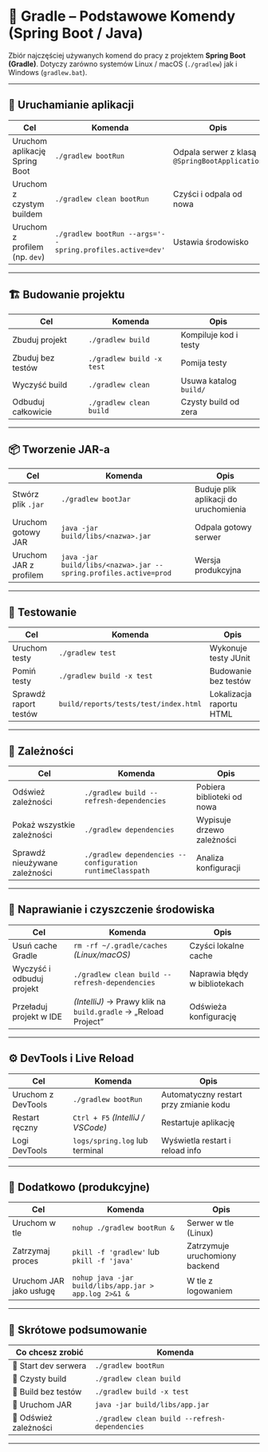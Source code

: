 # 🧰 Gradle – Podstawowe Komendy (Spring Boot / Java)

Zbiór najczęściej używanych komend do pracy z projektem **Spring Boot (Gradle)**.
Dotyczy zarówno systemów Linux / macOS (`./gradlew`) jak i Windows (`gradlew.bat`).

---

## 🚀 Uruchamianie aplikacji

| Cel                            | Komenda                                                   | Opis                                           |
| ------------------------------ | --------------------------------------------------------- | ---------------------------------------------- |
| Uruchom aplikację Spring Boot  | `./gradlew bootRun`                                       | Odpala serwer z klasą `@SpringBootApplication` |
| Uruchom z czystym buildem      | `./gradlew clean bootRun`                                 | Czyści i odpala od nowa                        |
| Uruchom z profilem (np. `dev`) | `./gradlew bootRun --args='--spring.profiles.active=dev'` | Ustawia środowisko                             |

---

## 🏗️ Budowanie projektu

| Cel                | Komenda                   | Opis                   |
| ------------------ | ------------------------- | ---------------------- |
| Zbuduj projekt     | `./gradlew build`         | Kompiluje kod i testy  |
| Zbuduj bez testów  | `./gradlew build -x test` | Pomija testy           |
| Wyczyść build      | `./gradlew clean`         | Usuwa katalog `build/` |
| Odbuduj całkowicie | `./gradlew clean build`   | Czysty build od zera   |

---

## 📦 Tworzenie JAR-a

| Cel                    | Komenda                                                          | Opis                                  |
| ---------------------- | ---------------------------------------------------------------- | ------------------------------------- |
| Stwórz plik `.jar`     | `./gradlew bootJar`                                              | Buduje plik aplikacji do uruchomienia |
| Uruchom gotowy JAR     | `java -jar build/libs/<nazwa>.jar`                               | Odpala gotowy serwer                  |
| Uruchom JAR z profilem | `java -jar build/libs/<nazwa>.jar --spring.profiles.active=prod` | Wersja produkcyjna                    |

---

## 🧪 Testowanie

| Cel                   | Komenda                               | Opis                     |
| --------------------- | ------------------------------------- | ------------------------ |
| Uruchom testy         | `./gradlew test`                      | Wykonuje testy JUnit     |
| Pomiń testy           | `./gradlew build -x test`             | Budowanie bez testów     |
| Sprawdź raport testów | `build/reports/tests/test/index.html` | Lokalizacja raportu HTML |

---

## 🔁 Zależności

| Cel                           | Komenda                                                   | Opis                       |
| ----------------------------- | --------------------------------------------------------- | -------------------------- |
| Odśwież zależności            | `./gradlew build --refresh-dependencies`                  | Pobiera biblioteki od nowa |
| Pokaż wszystkie zależności    | `./gradlew dependencies`                                  | Wypisuje drzewo zależności |
| Sprawdź nieużywane zależności | `./gradlew dependencies --configuration runtimeClasspath` | Analiza konfiguracji       |

---

## 🧹 Naprawianie i czyszczenie środowiska

| Cel                       | Komenda                                                        | Opis                          |
| ------------------------- | -------------------------------------------------------------- | ----------------------------- |
| Usuń cache Gradle         | `rm -rf ~/.gradle/caches` *(Linux/macOS)*                      | Czyści lokalne cache          |
| Wyczyść i odbuduj projekt | `./gradlew clean build --refresh-dependencies`                 | Naprawia błędy w bibliotekach |
| Przeładuj projekt w IDE   | *(IntelliJ)* → Prawy klik na `build.gradle` → „Reload Project” | Odświeża konfigurację         |

---

## ⚙️ DevTools i Live Reload

| Cel                | Komenda                           | Opis                                   |
| ------------------ | --------------------------------- | -------------------------------------- |
| Uruchom z DevTools | `./gradlew bootRun`               | Automatyczny restart przy zmianie kodu |
| Restart ręczny     | `Ctrl + F5` *(IntelliJ / VSCode)* | Restartuje aplikację                   |
| Logi DevTools      | `logs/spring.log` lub terminal    | Wyświetla restart i reload info        |

---

## 🧾 Dodatkowo (produkcyjne)

| Cel                     | Komenda                                               | Opis                           |
| ----------------------- | ----------------------------------------------------- | ------------------------------ |
| Uruchom w tle           | `nohup ./gradlew bootRun &`                           | Serwer w tle (Linux)           |
| Zatrzymaj proces        | `pkill -f 'gradlew'` lub `pkill -f 'java'`            | Zatrzymuje uruchomiony backend |
| Uruchom JAR jako usługę | `nohup java -jar build/libs/app.jar > app.log 2>&1 &` | W tle z logowaniem             |

---

## 🧠 Skrótowe podsumowanie

| Co chcesz zrobić      | Komenda                                        |
| --------------------- | ---------------------------------------------- |
| 🔹 Start dev serwera  | `./gradlew bootRun`                            |
| 🔹 Czysty build       | `./gradlew clean build`                        |
| 🔹 Build bez testów   | `./gradlew build -x test`                      |
| 🔹 Uruchom JAR        | `java -jar build/libs/app.jar`                 |
| 🔹 Odśwież zależności | `./gradlew clean build --refresh-dependencies` |

---
